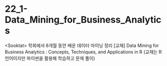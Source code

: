 # 22_1-Data_Mining_for_Business_Analytics
&lt;Sooktat> 학회에서 6개월 동안 배운 데이터 마이닝 정리
[교재] Data Mining for Business Analytics : Concepts, Techniques, and Applications in R
(교재는 R언어이지만 파이썬을 활용해 학습하고 문제 풀이)
